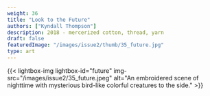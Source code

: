 ```yaml
---
weight: 36
title: "Look to the Future"
authors: ["Kyndall Thompson"]
description: 2018 - mercerized cotton, thread, yarn
draft: false
featuredImage: "/images/issue2/thumb/35_future.jpg"
type: art
---
```


{{< lightbox-img lightbox-id="future" img-src="/images/issue2/35_future.jpeg" alt="An embroidered scene of nighttime with mysterious bird-like colorful creatures to the side." >}}